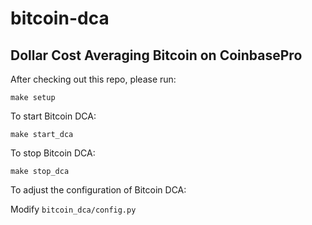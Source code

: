 # bitcoin-dca

## Dollar Cost Averaging Bitcoin on CoinbasePro

After checking out this repo, please run:

`make setup`

To start Bitcoin DCA:

`make start_dca`

To stop Bitcoin DCA:

`make stop_dca`

To adjust the configuration of Bitcoin DCA:

Modify `bitcoin_dca/config.py`
